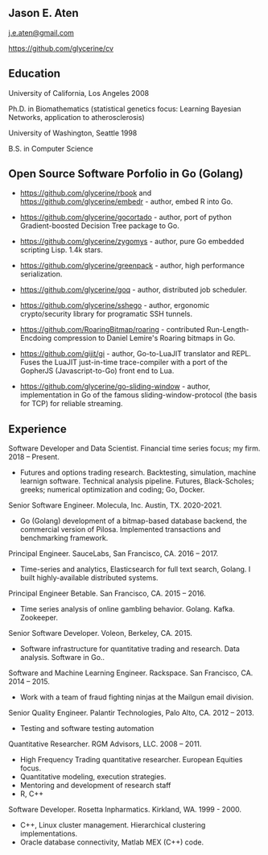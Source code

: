 Jason E. Aten
---------------
j.e.aten@gmail.com

https://github.com/glycerine/cv

Education
---------
University of California, Los Angeles 2008

Ph.D. in Biomathematics (statistical genetics focus: Learning Bayesian Networks, application to atherosclerosis)

University of Washington, Seattle 1998

B.S. in Computer Science

Open Source Software Porfolio in Go (Golang)
--------------------------

* https://github.com/glycerine/rbook and https://github.com/glycerine/embedr - author, embed R into Go.

* https://github.com/glycerine/gocortado - author, port of python Gradient-boosted Decision Tree package to Go.

* https://github.com/glycerine/zygomys - author, pure Go embedded scripting Lisp. 1.4k stars.

* https://github.com/glycerine/greenpack - author, high performance serialization.

* https://github.com/glycerine/goq - author, distributed job scheduler.

* https://github.com/glycerine/sshego - author, ergonomic crypto/security library for programatic SSH tunnels.

* https://github.com/RoaringBitmap/roaring - contributed Run-Length-Encdoing compression to Daniel Lemire's Roaring bitmaps in Go.

* https://github.com/gijit/gi - author, Go-to-LuaJIT translator and REPL. Fuses the LuaJIT just-in-time trace-compiler with a port of the GopherJS (Javascript-to-Go) front end to Lua.

* https://github.com/glycerine/go-sliding-window - author, implementation in Go of the famous sliding-window-protocol (the basis for TCP) for reliable streaming.

Experience
----------

Software Developer and Data Scientist. Financial time series focus; my firm. 2018 – Present.

- Futures and options trading research. Backtesting, simulation, machine learnign software. Technical analysis pipeline. Futures, Black-Scholes; greeks; numerical optimization and coding; Go, Docker.

Senior Software Engineer. Molecula, Inc. Austin, TX. 2020-2021.

- Go (Golang) development of a bitmap-based database backend, the commercial version of Pilosa. Implemented transactions and benchmarking framework.

Principal Engineer. SauceLabs, San Francisco, CA. 2016 – 2017.

- Time-series and analytics, Elasticsearch for full text search, Golang. I built highly-available distributed systems.

Principal Engineer Betable. San Francisco, CA. 2015 – 2016.

- Time series analysis of online gambling behavior. Golang. Kafka. Zookeeper.

Senior Software Developer. Voleon, Berkeley, CA. 2015.

- Software infrastructure for quantitative trading and research. Data analysis. Software in Go..

Software and Machine Learning Engineer. Rackspace. San Francisco, CA. 2014 – 2015.

- Work with a team of fraud fighting ninjas at the Mailgun email division.

Senior Quality Engineer. Palantir Technologies, Palo Alto, CA. 2012 – 2013.

- Testing and software testing automation

Quantitative Researcher.  RGM Advisors, LLC. 2008 – 2011.

- High Frequency Trading quantitative researcher. European Equities focus.
- Quantitative modeling, execution strategies.
- Mentoring and development of research staff
- R, C++

Software Developer. Rosetta Inpharmatics. Kirkland, WA. 1999 - 2000.

- C++, Linux cluster management. Hierarchical clustering implementations.
- Oracle database connectivity, Matlab MEX (C++) code.
